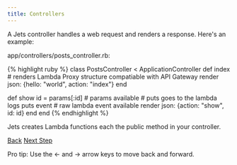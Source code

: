 ```yaml
---
title: Controllers
---
```


A Jets controller handles a web request and renders a response. Here's an example:

app/controllers/posts_controller.rb:

{% highlight ruby %}
class PostsController < ApplicationController
  def index
    # renders Lambda Proxy structure compatiable with API Gateway
    render json: {hello: "world", action: "index"}
  end

  def show
    id = params[:id] # params available
    # puts goes to the lambda logs
    puts event # raw lambda event available
    render json: {action: "show", id: id}
  end
end
{% endhighlight %}

Jets creates Lambda functions each the public method in your controller.

<a id="prev" class="btn btn-basic" href="{% link docs.md %}">Back</a>
<a id="next" class="btn btn-primary" href="{% link _docs/routing.md %}">Next Step</a>
<p class="keyboard-tip">Pro tip: Use the <- and -> arrow keys to move back and forward.</p>
